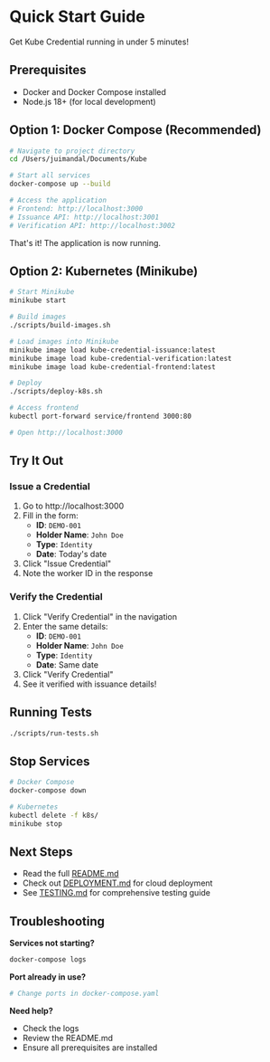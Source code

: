# Quick Start Guide

Get Kube Credential running in under 5 minutes!

## Prerequisites

- Docker and Docker Compose installed
- Node.js 18+ (for local development)

## Option 1: Docker Compose (Recommended)

```bash
# Navigate to project directory
cd /Users/juimandal/Documents/Kube

# Start all services
docker-compose up --build

# Access the application
# Frontend: http://localhost:3000
# Issuance API: http://localhost:3001
# Verification API: http://localhost:3002
```

That's it! The application is now running.

## Option 2: Kubernetes (Minikube)

```bash
# Start Minikube
minikube start

# Build images
./scripts/build-images.sh

# Load images into Minikube
minikube image load kube-credential-issuance:latest
minikube image load kube-credential-verification:latest
minikube image load kube-credential-frontend:latest

# Deploy
./scripts/deploy-k8s.sh

# Access frontend
kubectl port-forward service/frontend 3000:80

# Open http://localhost:3000
```

## Try It Out

### Issue a Credential

1. Go to http://localhost:3000
2. Fill in the form:
   - **ID**: `DEMO-001`
   - **Holder Name**: `John Doe`
   - **Type**: `Identity`
   - **Date**: Today's date
3. Click "Issue Credential"
4. Note the worker ID in the response

### Verify the Credential

1. Click "Verify Credential" in the navigation
2. Enter the same details:
   - **ID**: `DEMO-001`
   - **Holder Name**: `John Doe`
   - **Type**: `Identity`
   - **Date**: Same date
3. Click "Verify Credential"
4. See it verified with issuance details!

## Running Tests

```bash
./scripts/run-tests.sh
```

## Stop Services

```bash
# Docker Compose
docker-compose down

# Kubernetes
kubectl delete -f k8s/
minikube stop
```

## Next Steps

- Read the full [README.md](README.md)
- Check out [DEPLOYMENT.md](DEPLOYMENT.md) for cloud deployment
- See [TESTING.md](TESTING.md) for comprehensive testing guide

## Troubleshooting

**Services not starting?**
```bash
docker-compose logs
```

**Port already in use?**
```bash
# Change ports in docker-compose.yaml
```

**Need help?**
- Check the logs
- Review the README.md
- Ensure all prerequisites are installed



